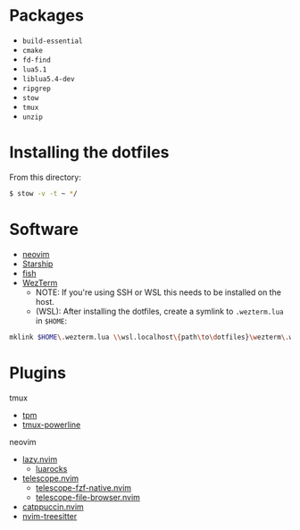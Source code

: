 # Packages

- `build-essential`
- `cmake`
- `fd-find`
- `lua5.1`
- `liblua5.4-dev`
- `ripgrep`
- `stow`
- `tmux`
- `unzip`

# Installing the dotfiles

From this directory:

```bash
$ stow -v -t ~ */
```

# Software

- [neovim](https://neovim.io/)
- [Starship](https://starship.rs/)
- [fish](https://fishshell.com/)
- [WezTerm](https://wezterm.org/)
    - NOTE: If you're using SSH or WSL this needs to be installed on the host.
    - (WSL): After installing the dotfiles, create a symlink to `.wezterm.lua` in `$HOME`:

```bash
mklink $HOME\.wezterm.lua \\wsl.localhost\{path\to\dotfiles}\wezterm\.wezterm.lua
```

# Plugins

tmux
- [tpm](https://github.com/tmux-plugins/tpm)
- [tmux-powerline](https://github.com/erikw/tmux-powerline)

neovim
- [lazy.nvim](https://lazy.folke.io/)
    - [luarocks](https://luarocks.org/)
- [telescope.nvim](https://github.com/nvim-telescope/telescope.nvim)
    - [telescope-fzf-native.nvim](https://github.com/nvim-telescope/telescope-fzf-native.nvim)
    - [telescope-file-browser.nvim](https://github.com/nvim-telescope/telescope-file-browser.nvim)
- [catppuccin.nvim](https://github.com/catppuccin/nvim)
- [nvim-treesitter](https://github.com/nvim-treesitter/nvim-treesitter)

